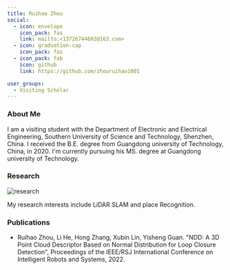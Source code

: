 ```yaml
---
title: Ruihao Zhou
social:
  - icon: envelope 
    icon_pack: fas
    link: mailto:<13726744692@163.com>
  - icon: graduation-cap 
    icon_pack: fas
  - icon_pack: fab
    icon: github
    link: https://github.com/zhouruihao1001

user_groups:
  - Visiting Scholar
---
```

### About Me
I am a visiting student with the Department of Electronic and Electrical Engineering, Southern University of Science and Technology, Shenzhen, China. I received the B.E. degree from Guangdong university of Technology, China, in 2020. I'm currently pursuing his MS. degree at Guangdong university of Technology. 

### Research
![research](authors_research/ruihao_zhou.png "Research Introduction")

My research interests include LiDAR SLAM and place Recognition.

### Publications
- Ruihao Zhou, Li He, Hong Zhang, Xubin Lin, Yisheng Guan. "NDD: A 3D Point Cloud Descriptor Based on Normal Distribution for Loop Closure Detection", Proceedings of the IEEE/RSJ International Conference on Intelligent Robots and Systems, 2022.





